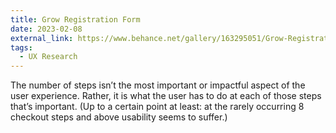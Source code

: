 ```yaml
---
title: Grow Registration Form
date: 2023-02-08
external_link: https://www.behance.net/gallery/163295051/Grow-Registration-Form
tags:
  - UX Research
---
```


The number of steps isn’t the most important or impactful aspect of the user experience. Rather, it is what the user has to do at each of those steps that’s important. (Up to a certain point at least: at the rarely occurring 8 checkout steps and above usability seems to suffer.)


